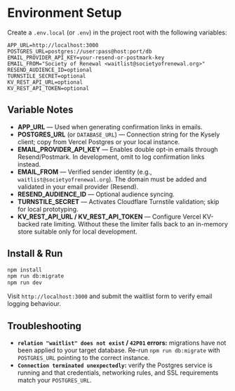 # Environment Setup

Create a `.env.local` (or `.env`) in the project root with the following variables:

```env
APP_URL=http://localhost:3000
POSTGRES_URL=postgres://user:pass@host:port/db
EMAIL_PROVIDER_API_KEY=your-resend-or-postmark-key
EMAIL_FROM="Society of Renewal <waitlist@societyofrenewal.org>"
RESEND_AUDIENCE_ID=optional
TURNSTILE_SECRET=optional
KV_REST_API_URL=optional
KV_REST_API_TOKEN=optional
```

## Variable Notes

- **APP_URL** — Used when generating confirmation links in emails.
- **POSTGRES_URL** (or `DATABASE_URL`) — Connection string for the Kysely client; copy from Vercel Postgres or your local instance.
- **EMAIL_PROVIDER_API_KEY** — Enables double opt-in emails through Resend/Postmark. In development, omit to log confirmation links instead.
- **EMAIL_FROM** — Verified sender identity (e.g., `waitlist@societyofrenewal.org`). The domain must be added and validated in your email provider (Resend).
- **RESEND_AUDIENCE_ID** — Optional audience syncing.
- **TURNSTILE_SECRET** — Activates Cloudflare Turnstile validation; skip for local prototyping.
- **KV_REST_API_URL / KV_REST_API_TOKEN** — Configure Vercel KV-backed rate limiting. Without these the limiter falls back to an in-memory store suitable only for local development.

## Install & Run

```bash
npm install
npm run db:migrate
npm run dev
```

Visit `http://localhost:3000` and submit the waitlist form to verify email logging behaviour.

## Troubleshooting

- **`relation "waitlist" does not exist` / `42P01` errors:** migrations have not been applied to your target database. Re-run `npm run db:migrate` with `POSTGRES_URL` pointing to the correct instance.
- **`Connection terminated unexpectedly`:** verify the Postgres service is running and that credentials, networking rules, and SSL requirements match your `POSTGRES_URL`.
